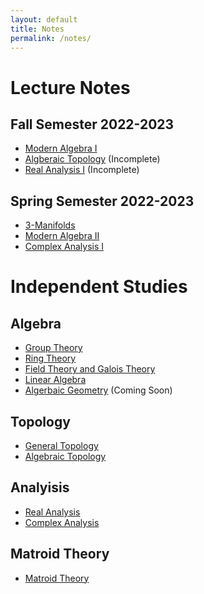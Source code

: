 ```yaml
---
layout: default
title: Notes
permalink: /notes/
---
```


# Lecture Notes
## Fall Semester 2022-2023
- [Modern Algebra I](https://github.com/azabelmena/class_notes/raw/main/1_sem_2022-2023/algebra_moderna_1/algebra_moderna.pdf)
- [Algberaic Topology](https://github.com/azabelmena/class_notes/raw/main/1_sem_2022-2023/topologia_algebraica/topologia_algebraica.pdf) (Incomplete)
- [Real Analysis I](https://github.com/azabelmena/class_notes/raw/main/1_sem_2022-2023/analysis_1/analysis.pdf) (Incomplete)


## Spring Semester 2022-2023
- [3-Manifolds](https://github.com/azabelmena/class_notes/raw/main/2_sem_2022-2023/3_manifolds/3_manifolds.pdf)
- [Modern Algebra II](https://github.com/azabelmena/class_notes/raw/main/2_sem_2022-2023/algebra_moderna_2/algebra_moderna_2.pdf)
- [Complex Analysis I](https://github.com/azabelmena/class_notes/raw/main/2_sem_2022-2023/analysis_complejo_1/analysis_complejo_1.pdf)

# Independent Studies
## Algebra
- [Group
  Theory](https://github.com/azabelmena/math_notes/raw/main/algebra/group_theory/group_theory.pdf)
- [Ring Theory](https://github.com/azabelmena/math_notes/raw/main/algebra/ring_theory/ring_theory.pdf)
- [Field Theory and Galois Theory](https://github.com/azabelmena/math_notes/raw/main/algebra/field_theory/field_theory.pdf)
- [Linear Algebra](https://github.com/azabelmena/math_notes/raw/main/algebra/linear_algebra/liner_algebra.pdf)
- [Algerbaic Geometry](https://github.com/azabelmena/404) (Coming Soon)

## Topology
- [General Topology](https://github.com/azabelmena/math_notes/raw/main/topology/topology.pdf)
- [Algebraic Topology](https://github.com/azabelmena/math_notes/raw/main/algebraic_topology/algebraic_topology.pdf)

## Analyisis
- [Real Analysis](https://github.com/azabelmena/math_notes/raw/main/analysis/analysis.pdf)
- [Complex Analysis](https://github.com/azabelmena/math_notes/raw/main/complex_analysis/complex_analysis.pdf)

## Matroid Theory
- [Matroid Theory](https://github.com/azabelmena/math_notes/raw/main/matroid_theory/matroid.pdf)
